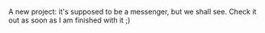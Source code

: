 A new project: 
it's supposed to be a messenger, but we shall see. 
Check it out as soon as I am finished with it ;)

